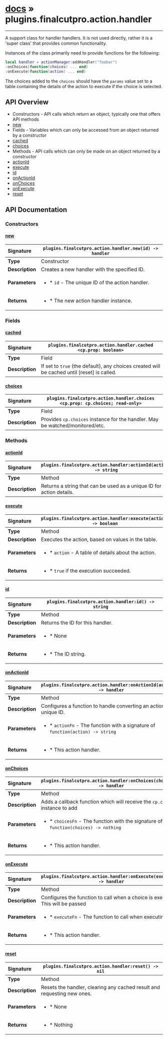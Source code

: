 # [docs](index.md) » plugins.finalcutpro.action.handler
---

A support class for handler handlers. It is not used directly, rather
it is a 'super class' that provides common functionality.

Instances of the class primarily need to provide functions for the following:

```lua
local handler = actionManager:addHandler("foobar")
:onChoices(function(choices) ... end)
:onExecute(function(action) ... end)
```

The choices added to the `choices` should have the `params` value set to a table
containing the details of the action to execute if the choice is selected.

## API Overview
* Constructors - API calls which return an object, typically one that offers API methods
 * [new](#new)
* Fields - Variables which can only be accessed from an object returned by a constructor
 * [cached](#cached)
 * [choices](#choices)
* Methods - API calls which can only be made on an object returned by a constructor
 * [actionId](#actionid)
 * [execute](#execute)
 * [id](#id)
 * [onActionId](#onactionid)
 * [onChoices](#onchoices)
 * [onExecute](#onexecute)
 * [reset](#reset)

## API Documentation

### Constructors

#### [new](#new)
| <span style="float: left;">**Signature**</span> | <span style="float: left;">`plugins.finalcutpro.action.handler.new(id) -> handler` </span>                                                          |
| -----------------------------------------------------|---------------------------------------------------------------------------------------------------------|
| **Type**                                             | Constructor                                                                                         |
| **Description**                                      | Creates a new handler with the specified ID.                                                                                         |
| **Parameters**                                       | <ul><li>* `id`		- The unique ID of the action handler.</li></ul> |
| **Returns**                                          | <ul><li>* The new action handler instance.</li></ul>          |

### Fields

#### [cached](#cached)
| <span style="float: left;">**Signature**</span> | <span style="float: left;">`plugins.finalcutpro.action.handler.cached <cp.prop: boolean>` </span>                                                          |
| -----------------------------------------------------|---------------------------------------------------------------------------------------------------------|
| **Type**                                             | Field                                                                                         |
| **Description**                                      | If set to `true` (the default), any choices created will be cached until [reset] is called.                                                                                         |

#### [choices](#choices)
| <span style="float: left;">**Signature**</span> | <span style="float: left;">`plugins.finalcutpro.action.handler.choices <cp.prop: cp.choices; read-only>` </span>                                                          |
| -----------------------------------------------------|---------------------------------------------------------------------------------------------------------|
| **Type**                                             | Field                                                                                         |
| **Description**                                      | Provides `cp.choices` instance for the handler. May be watched/monitored/etc.                                                                                         |

### Methods

#### [actionId](#actionid)
| <span style="float: left;">**Signature**</span> | <span style="float: left;">`plugins.finalcutpro.action.handler:actionId(action) -> string` </span>                                                          |
| -----------------------------------------------------|---------------------------------------------------------------------------------------------------------|
| **Type**                                             | Method                                                                                         |
| **Description**                                      | Returns a string that can be used as a unique ID for the action details.                                                                                         |

#### [execute](#execute)
| <span style="float: left;">**Signature**</span> | <span style="float: left;">`plugins.finalcutpro.action.handler:execute(action) -> boolean` </span>                                                          |
| -----------------------------------------------------|---------------------------------------------------------------------------------------------------------|
| **Type**                                             | Method                                                                                         |
| **Description**                                      | Executes the action, based on values in the table.                                                                                         |
| **Parameters**                                       | <ul><li>* `action`		- A table of details about the action.</li></ul> |
| **Returns**                                          | <ul><li>* `true` if the execution succeeded.</li></ul>          |

#### [id](#id)
| <span style="float: left;">**Signature**</span> | <span style="float: left;">`plugins.finalcutpro.action.handler:id() -> string` </span>                                                          |
| -----------------------------------------------------|---------------------------------------------------------------------------------------------------------|
| **Type**                                             | Method                                                                                         |
| **Description**                                      | Returns the ID for this handler.                                                                                         |
| **Parameters**                                       | <ul><li>* None</li></ul> |
| **Returns**                                          | <ul><li>* The ID string.</li></ul>          |

#### [onActionId](#onactionid)
| <span style="float: left;">**Signature**</span> | <span style="float: left;">`plugins.finalcutpro.action.handler:onActionId(actionFn) -> handler` </span>                                                          |
| -----------------------------------------------------|---------------------------------------------------------------------------------------------------------|
| **Type**                                             | Method                                                                                         |
| **Description**                                      | Configures a function to handle converting an action to unique ID.                                                                                         |
| **Parameters**                                       | <ul><li>* `actionFn`	- The function with a signature of `function(action) -> string`</li></ul> |
| **Returns**                                          | <ul><li>* This action handler.</li></ul>          |

#### [onChoices](#onchoices)
| <span style="float: left;">**Signature**</span> | <span style="float: left;">`plugins.finalcutpro.action.handler:onChoices(choicesFn) -> handler` </span>                                                          |
| -----------------------------------------------------|---------------------------------------------------------------------------------------------------------|
| **Type**                                             | Method                                                                                         |
| **Description**                                      | Adds a callback function which will receive the `cp.choices` instance to add                                                                                         |
| **Parameters**                                       | <ul><li>* `choicesFn`		- The function with the signature of `function(choices) -> nothing`</li></ul> |
| **Returns**                                          | <ul><li>* This action handler.</li></ul>          |

#### [onExecute](#onexecute)
| <span style="float: left;">**Signature**</span> | <span style="float: left;">`plugins.finalcutpro.action.handler:onExecute(executeFn) -> handler` </span>                                                          |
| -----------------------------------------------------|---------------------------------------------------------------------------------------------------------|
| **Type**                                             | Method                                                                                         |
| **Description**                                      | Configures the function to call when a choice is executed. This will be passed                                                                                         |
| **Parameters**                                       | <ul><li>* `executeFn`		- The function to call when executing.</li></ul> |
| **Returns**                                          | <ul><li>* This action handler.</li></ul>          |

#### [reset](#reset)
| <span style="float: left;">**Signature**</span> | <span style="float: left;">`plugins.finalcutpro.action.handler:reset() -> nil` </span>                                                          |
| -----------------------------------------------------|---------------------------------------------------------------------------------------------------------|
| **Type**                                             | Method                                                                                         |
| **Description**                                      | Resets the handler, clearing any cached result and requesting new ones.                                                                                         |
| **Parameters**                                       | <ul><li>* None</li></ul> |
| **Returns**                                          | <ul><li>* Nothing</li></ul>          |


